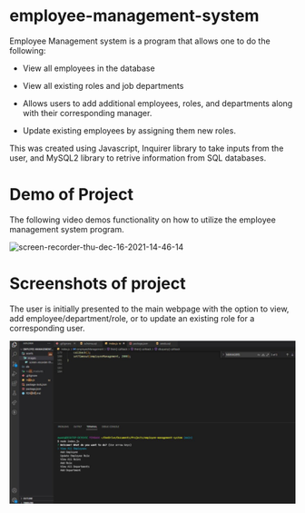 # employee-management-system

Employee Management system is a program that allows one to do the following:

- View all employees in the database

- View all existing roles and job departments

- Allows users to add additional employees, roles, and departments along with their corresponding manager.

- Update existing employees by assigning them new roles.

This was created using Javascript, Inquirer library to take inputs from the user, and MySQL2 library to retrive information from SQL databases.

# Demo of Project

The following video demos functionality on how to utilize the employee management system program.

![screen-recorder-thu-dec-16-2021-14-46-14](./assets/images/screen-recorder-thu-dec-16-2021-14-46-14.gif)

# Screenshots of project

The user is initially presented to the main webpage with the option to view, add employee/department/role, or to update an existing role for a corresponding user.

![alt-text](./assets/images/employee-management-pic-1.JPG "main-page-1")
